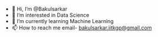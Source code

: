 - 👋 Hi, I’m @Bakulsarkar
- 👀 I’m interested in Data Science
- 🌱 I’m currently learning Machine Learning
- 📫 How to reach me email- bakulsarkar.iitkgp@gmail.com

<!---
Bakulsarkar/Bakulsarkar is a ✨ special ✨ repository because its `README.md` (this file) appears on your GitHub profile.
You can click the Preview link to take a look at your changes.
--->
